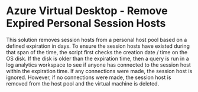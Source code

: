 # Azure Virtual Desktop - Remove Expired Personal Session Hosts

This solution removes session hosts from a personal host pool based on a defined expiration in days. To ensure the session hosts have existed during that span of the time, the script first checks the creation date / time on the OS disk.  If the disk is older than the expiration time, then a query is run in a log analytics workspace to see if anyone has connected to the session host within the expiration time. If any connections were made, the session host is ignored. However, if no connections were made, the session host is removed from the host pool and the virtual machine is deleted.
